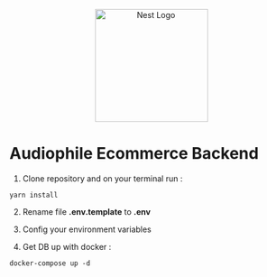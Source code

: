 <p align="center">
  <a href="http://nestjs.com/" target="blank"><img src="https://nestjs.com/img/logo-small.svg" width="200" alt="Nest Logo" /></a>
</p>

# **Audiophile Ecommerce Backend**

1. Clone repository and on your terminal run :

```
yarn install
```

2. Rename file **.env.template** to **.env**

3. Config your environment variables

4. Get DB up with docker :

```
docker-compose up -d
```
